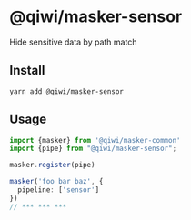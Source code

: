 # @qiwi/masker-sensor
Hide sensitive data by path match

## Install
```shell script
yarn add @qiwi/masker-sensor
```

## Usage
```typescript
import {masker} from '@qiwi/masker-common'
import {pipe} from "@qiwi/masker-sensor";

masker.register(pipe)

masker('foo bar baz', {
  pipeline: ['sensor']
})
// *** *** ***
```

